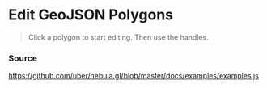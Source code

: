 # Edit GeoJSON Polygons

> Click a polygon to start editing. Then use the handles.


<!-- INJECT:"EditPolygonsExample" -->


### Source
https://github.com/uber/nebula.gl/blob/master/docs/examples/examples.js
